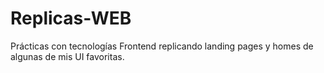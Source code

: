 # Replicas-WEB
Prácticas con tecnologías Frontend replicando landing pages y homes de algunas de mis UI favoritas. 
